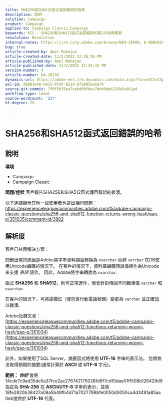 ```yaml
---
title: SHA256和SHA512函式返回錯誤的哈希
description: 說明
solution: Campaign
product: Campaign
applies-to: Campaign Classic,Campaign
keywords: KCS - SHA256和SHA512函式返回錯誤的第2次哈希更新
resolution: Resolution
internal-notes: https://jira.corp.adobe.com/browse/NEO-26500, E-000202021, E-000148142
bug: true
article-created-by: Amol Mahajan
article-created-date: 11/2/2022 12:26:36 PM
article-published-by: Amol Mahajan
article-published-date: 11/2/2022 12:41:33 PM
version-number: 4
article-number: KA-16235
dynamics-url: https://adobe-ent.crm.dynamics.com/main.aspx?forceUCI=1&pagetype=entityrecord&etn=knowledgearticle&id=537cf695-a95a-ed11-9561-6045bd006a22
exl-id: d8803e40-5813-4fd4-921d-df10956e1e74
source-git-commit: 7f0f5035ea7cebd60f6ec7bda9de6225b6c602a4
workflow-type: tm+mt
source-wordcount: '257'
ht-degree: 2%

---
```


# SHA256和SHA512函式返回錯誤的哈希

## 說明

<b>環境</b>
- Campaign
- Campaign Classic

<b>問題/症狀</b>
客戶報告SHA256和SHA512函式傳回錯誤的雜湊。

以下連結顯示其他一些使用者也提出相同問題：https://experienceleaguecommunities.adobe.com/t5/adobe-campaign-classic-questions/sha256-and-sha512-function-returns-wrong-hash/qaq-p/351035/comment-id/3882


## 解析度


客戶已共用解決方案：

問題出現的原因是Adobe將字串資料類型轉換為 `nvarchar` 而非 `varchar` 在DB使用Unicode編碼的情況下。 在客戶的情況下，資料庫編碼預設值將作為Unicode來支援 *泰語* 語言。 因此，Adobe將字串轉換為 `nvarchar`.

函式 <b>SHA256</b> 和 <b>SHA512</b>，則可正常運作，但會針對傳回不同雜湊值 `varchar` 和 `nvarchar`.

在客戶的情況下，可將該欄位（僅包含行動電話號碼）變更為 `varchar` 並正確加以雜湊。

Adobe社群文章：
[https://experienceleaguecommunities.adobe.com/t5/adobe-campaign-classic-questions/sha256-and-sha512-functions-returning-wrong-hash/qaq-p/351034](https://experienceleaguecommunities.adobe.com/t5/adobe-campaign-classic-questions/sha256-and-sha512-functions-returning-wrong-hash/qaq-p/351034)

此外，如果使用了SQL Server，摘要函式將使用 <b>UTF-16</b> 字串的表示法。 您將無法取得預期的摘要(通常計算於 <b>ASCII</b> 或 <b>UTF-8</b> 字元)。

<b>範例： *你好</b>* 會將14cde7c9ad35de5a37fce2ac276742175028fd9f7cdf0dae01ff508b126429d9指定為 <b>SHA-256</b> 在 <b>ASCII/UTF-8</b> 字串的表示，並將18fe2820b38427a08a5b49fb4d71a7027799bfe0050d3050ca4d3491a85aa0eb提供於 <b>UTF-16</b> 代表。
